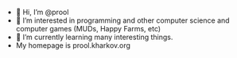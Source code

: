 - 👋 Hi, I’m @prool
- 👀 I’m interested in programming and other computer science and computer games (MUDs, Happy Farms, etc)
- 🌱 I’m currently learning many interesting things.
-    My homepage is prool.kharkov.org
